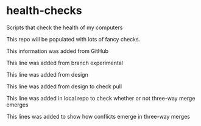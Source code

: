 # health-checks
Scripts that check the health of my computers

This repo will be populated with lots of fancy checks.

This information was added from GitHub

This line was added from branch experimental

This line was added from design

This line was added from design to check pull

This line was added in local repo to check whether or not three-way merge emerges

This lines was added to show how conflicts emerge in three-way merges

